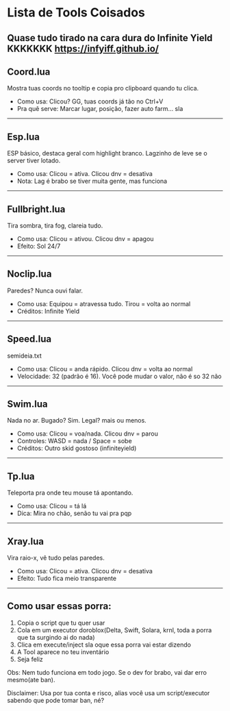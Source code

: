 # Lista de Tools Coisados
Quase tudo tirado na cara dura do Infinite Yield KKKKKKK
https://infyiff.github.io/
---

## Coord.lua
Mostra tuas coords no tooltip e copia pro clipboard quando tu clica.
- Como usa: Clicou? GG, tuas coords já tão no Ctrl+V
- Pra quê serve: Marcar lugar, posição, fazer auto farm... sla

---

## Esp.lua
ESP básico, destaca geral com highlight branco. Lagzinho de leve se o server tiver lotado.
- Como usa: Clicou = ativa. Clicou dnv = desativa
- Nota: Lag é brabo se tiver muita gente, mas funciona

---

## Fullbright.lua
Tira sombra, tira fog, clareia tudo.
- Como usa: Clicou = ativou. Clicou dnv = apagou
- Efeito: Sol 24/7

---

## Noclip.lua
Paredes? Nunca ouvi falar.
- Como usa: Equipou = atravessa tudo. Tirou = volta ao normal
- Créditos: Infinite Yield

---

## Speed.lua
semideia.txt
- Como usa: Clicou = anda rápido. Clicou dnv = volta ao normal
- Velocidade: 32 (padrão é 16). Você pode mudar o valor, não é so 32 não 

---

## Swim.lua
Nada no ar. Bugado? Sim. Legal? mais ou menos.
- Como usa: Clicou = voa/nada. Clicou dnv = parou
- Controles: WASD = nada / Space = sobe
- Créditos: Outro skid gostoso (infiniteyield)

---

## Tp.lua
Teleporta pra onde teu mouse tá apontando.
- Como usa: Clicou = tá lá
- Dica: Mira no chão, senão tu vai pra pqp

---

## Xray.lua
Vira raio-x, vê tudo pelas paredes.
- Como usa: Clicou = ativa. Clicou dnv = desativa
- Efeito: Tudo fica meio transparente

---

## Como usar essas porra:
1. Copia o script que tu quer usar
2. Cola em um executor doroblox(Delta, Swift, Solara, krnl, toda a porra que ta surgindo ai do nada)
3. Clica em execute/inject sla oque essa porra vai estar dizendo
4. A Tool aparece no teu inventário
5. Seja feliz

Obs: Nem tudo funciona em todo jogo. Se o dev for brabo, vai dar erro mesmo(ate ban).

Disclaimer: Usa por tua conta e risco, alias você usa um script/executor sabendo que pode tomar ban, né?
